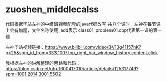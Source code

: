 # zuoshen_middlecalss

代码根据毕站左神的中级班视频配套的java代码改写
共八个课时，左神在每节课上会有加题，文件名称使用_add表示
class01_problem01.cpp代表第一课的第一题

左神毕站视频链接：https://www.bilibili.com/video/BV13g41157hK?p=25&spm_id_from=333.1007.top_right_bar_window_history.content.click


我根据左神的讲解整理的思路和代码：https://blog.csdn.net/qhu1600417010/article/details/125317749?spm=1001.2014.3001.5502
